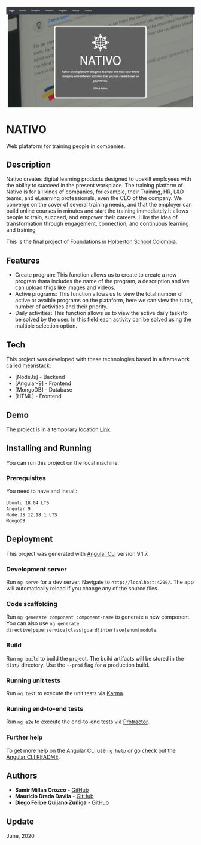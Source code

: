 ![Image](Nativopage.png)
# NATIVO
Web plataform for training people in companies.

## Description
Nativo creates digital learning products designed to upskill employees with the ability to succeed in the present workplace. The training platform of Nativo is for all kinds of companies, for example, their Training, HR, L&D teams, and eLearning professionals, even the CEO of the company. We converge on the cover of several training needs, and that the employer can build online courses in minutes and start the training immediately.It allows people to train, succeed, and empower their careers. I like the idea of transformation through engagement, connection, and continuous learning and training

This is the final project of Foundations in [Holberton School Colombia](https://www.holbertonschool.com/co).

## Features
  - Create program: This function allows us to create to create a new program thata includes the name of the program, a description and we can upload thigs like images and videos.
  - Active programs: This function allows us to view the total number of active or avaible programs on the plataform, here we can view the tutor, number of activities and their priority.
  - Daily activities: This function allows us to view the active daily tasksto be solved by the user. In this field each activity can be solved using the multiple selection option.

## Tech
This project was developed with these technologies based in a framework called meanstack:

* [NodeJs] - Backend
* [Angular-9] - Frontend
* [MongoDB] - Database
* [HTML] - Frontend

## Demo
The project is in a temporary location [Link](http://161.35.98.240:8000).

## Installing and Running

You can run this project on the local machine.

### Prerequisites
You need to have and install:
```
Ubuntu 18.04 LTS
Angular 9
Node JS 12.18.1 LTS
MongoDB
```
## Deployment

This project was generated with [Angular CLI](https://github.com/angular/angular-cli) version 9.1.7.

### Development server

Run `ng serve` for a dev server. Navigate to `http://localhost:4200/`. The app will automatically reload if you change any of the source files.

### Code scaffolding

Run `ng generate component component-name` to generate a new component. You can also use `ng generate directive|pipe|service|class|guard|interface|enum|module`.

### Build

Run `ng build` to build the project. The build artifacts will be stored in the `dist/` directory. Use the `--prod` flag for a production build.

### Running unit tests

Run `ng test` to execute the unit tests via [Karma](https://karma-runner.github.io).

### Running end-to-end tests

Run `ng e2e` to execute the end-to-end tests via [Protractor](http://www.protractortest.org/).

### Further help

To get more help on the Angular CLI use `ng help` or go check out the [Angular CLI README](https://github.com/angular/angular-cli/blob/master/README.md).

## Authors
* **Samir Millan Orozco** - [GitHub](https://github.com/Gaspela04)
* **Mauricio Drada Davila** - [GitHub](https://github.com/Mauricio-KND)
* **Diego Felipe Quijano Zuñiga** - [GitHub](https://github.com/diego0096)

## Update
June, 2020
